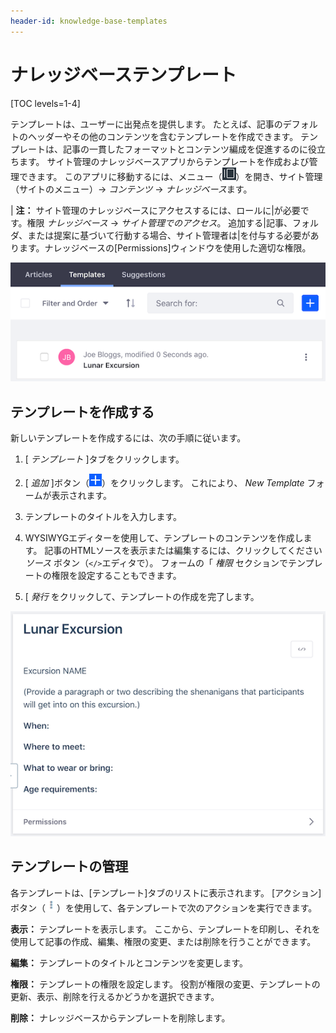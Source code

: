 ```yaml
---
header-id: knowledge-base-templates
---
```


# ナレッジベーステンプレート

[TOC levels=1-4]

テンプレートは、ユーザーに出発点を提供します。 たとえば、記事のデフォルトのヘッダーやその他のコンテンツを含むテンプレートを作成できます。 テンプレートは、記事の一貫したフォーマットとコンテンツ編成を促進するのに役立ちます。 サイト管理のナレッジベースアプリからテンプレートを作成および管理できます。 このアプリに移動するには、メニュー（![Menu](../../../../images/icon-menu.png)）を開き、サイト管理（サイトのメニュー）→ *コンテンツ* → *ナレッジベース*ます。

| **注：** サイト管理のナレッジベースにアクセスするには、ロールに|が必要です。権限 *ナレッジベース* → *サイト管理でのアクセス*。 追加する|記事、フォルダ、または提案に基づいて行動する場合、サイト管理者は|を付与する必要があります。ナレッジベースの[Permissions]ウィンドウを使用した適切な権限。

![図1：ナレッジベースアプリの[テンプレート]タブ](../../../../images/kb-admin-templates.png)

## テンプレートを作成する

新しいテンプレートを作成するには、次の手順に従います。

1.  [ *テンプレート* ]タブをクリックします。

2.  [ *追加* ]ボタン（![Add](../../../../images/icon-add.png)）をクリックします。 これにより、 *New Template* フォームが表示されます。

3.  テンプレートのタイトルを入力します。

4.  WYSIWYGエディターを使用して、テンプレートのコンテンツを作成します。 記事のHTMLソースを表示または編集するには、クリックしてください *ソース* ボタン（`</>`エディタで）。 フォームの「 *権限* セクションでテンプレートの権限を設定することもできます。

5.  [ *発行* をクリックして、テンプレートの作成を完了します。

![図2：新しいテンプレートフォーム。](../../../../images/kb-admin-new-template.png)

## テンプレートの管理

各テンプレートは、[テンプレート]タブのリストに表示されます。 [アクション]ボタン（![Actions](../../../../images/icon-actions.png)）を使用して、各テンプレートで次のアクションを実行できます。

**表示：** テンプレートを表示します。 ここから、テンプレートを印刷し、それを使用して記事の作成、編集、権限の変更、または削除を行うことができます。

**編集：** テンプレートのタイトルとコンテンツを変更します。

**権限：** テンプレートの権限を設定します。 役割が権限の変更、テンプレートの更新、表示、削除を行えるかどうかを選択できます。

**削除：** ナレッジベースからテンプレートを削除します。
